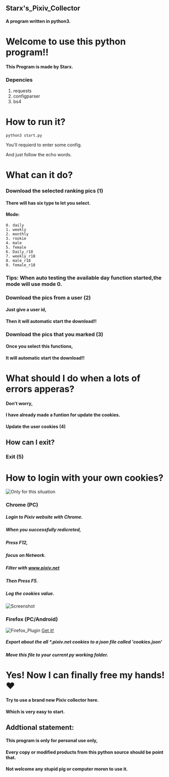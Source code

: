 ## Starx's_Pixiv_Collector
#### A program written in python3.
# Welcome to use this python program!!
#### This Program is made by Starx.
### Depencies
  1. requests
  2. configparser
  3. bs4
# How to run it?
  ```
  python3 start.py
  ```
You'll requierd to enter some config.

And just follow the echo words.
# What can it do?
### Download the selected ranking pics (1)
#### There will has six type to let you select.
#### Mode:
    0. daily
    1. weekly
    2. monthly
    3. rookie
    4. male
    5. female
    6. Daily_r18
    7. weekly_r18
    8. male_r18
    9. female_r18
#### 
### Tips: When auto testing the available day function started,the mode will use mode 0.
### Download the pics from a user (2)
#### Just give a user id,
#### Then it will automatic start the download!!

### Download the pics that you marked (3)
#### Once you select this functions,
#### It will automatic start the download!!

# What should I do when a lots of errors apperas?
#### Don't worry,
#### I have already made a funtion for update the cookies.
#### Update the user cookies (4)

## How can I exit?
### Exit (5)

# How to login with your own cookies?
![Only for this situation](https://github.com/SuzukiHonoka/Starx_Pixiv_Collector/blob/master/How_to_1_1.png)
### Chrome (PC)
  ##### Login to ***Pixiv*** website with Chrome.
  ##### When you successfully redicreted,
  ##### Press F12,
  ##### focus on Network.
  ##### Filter with ***www.pixiv.net***
  ##### Then Press F5.
  ##### Log the cookies value.
  ![Screenshot](https://github.com/SuzukiHonoka/Starx_Pixiv_Collector/blob/master/How_to_1.png)
  
### Firefox (PC/Android)
  ![Firefox_Plugin](https://github.com/SuzukiHonoka/Starx_Pixiv_Collector/blob/master/How_to_1_2.png)
  [Get it!](https://addons.mozilla.org/en-US/firefox/addon/cookie-quick-manager/)
  ##### Export about the all *.pixiv.net cookies to a json file called 'cookies.json'
  ##### Move this file to your current py working folder.

# Yes! Now I can finally free my hands!❤
#### Try to use a brand new Pixiv collector here.
#### Which is very easy to start.

## Addtional statement:
#### This program is only for personal use only,
#### Every copy or modified products from this python source should be point that.
#### Not welcome any stupid pig or computer moron to use it.

